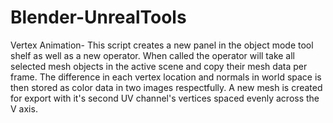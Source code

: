 # Blender-UnrealTools
Vertex Animation-
This script creates a new panel in the object mode tool shelf as well as a new operator.
When called the operator will take all selected mesh objects in the active scene and copy their mesh data per frame.
The difference in each vertex location and normals in world space is then stored as color data in two images respectfully.
A new mesh is created for export with it's second UV channel's vertices spaced evenly across the V axis.
